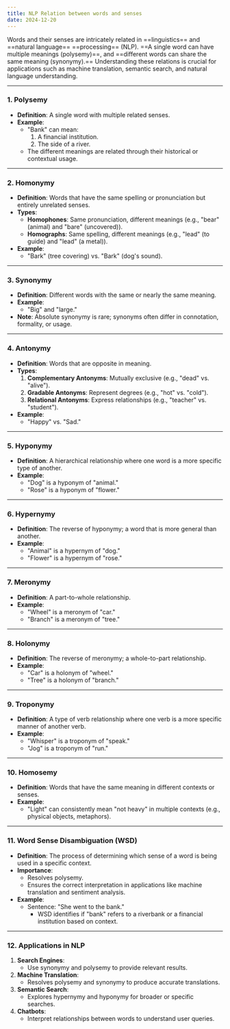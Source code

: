 ```yaml
---
title: NLP Relation between words and senses
date: 2024-12-20
---
```


Words and their senses are intricately related in ==linguistics== and ==natural language== ==processing== (NLP). ==A single word can have multiple meanings (polysemy)==, and ==different words can share the same meaning (synonymy).== Understanding these relations is crucial for applications such as machine translation, semantic search, and natural language understanding.

---

### **1. Polysemy**

- **Definition**: A single word with multiple related senses.
- **Example**:
    - "Bank" can mean:
        1. A financial institution.
        2. The side of a river.
    - The different meanings are related through their historical or contextual usage.

---

### **2. Homonymy**

- **Definition**: Words that have the same spelling or pronunciation but entirely unrelated senses.
- **Types**:
    - **Homophones**: Same pronunciation, different meanings (e.g., "bear" (animal) and "bare" (uncovered)).
    - **Homographs**: Same spelling, different meanings (e.g., "lead" (to guide) and "lead" (a metal)).
- **Example**:
    - "Bark" (tree covering) vs. "Bark" (dog's sound).

---

### **3. Synonymy**

- **Definition**: Different words with the same or nearly the same meaning.
- **Example**:
    - "Big" and "large."
- **Note**: Absolute synonymy is rare; synonyms often differ in connotation, formality, or usage.

---

### **4. Antonymy**

- **Definition**: Words that are opposite in meaning.
- **Types**:
    1. **Complementary Antonyms**: Mutually exclusive (e.g., "dead" vs. "alive").
    2. **Gradable Antonyms**: Represent degrees (e.g., "hot" vs. "cold").
    3. **Relational Antonyms**: Express relationships (e.g., "teacher" vs. "student").
- **Example**:
    - "Happy" vs. "Sad."

---

### **5. Hyponymy**

- **Definition**: A hierarchical relationship where one word is a more specific type of another.
- **Example**:
    - "Dog" is a hyponym of "animal."
    - "Rose" is a hyponym of "flower."

---

### **6. Hypernymy**

- **Definition**: The reverse of hyponymy; a word that is more general than another.
- **Example**:
    - "Animal" is a hypernym of "dog."
    - "Flower" is a hypernym of "rose."

---

### **7. Meronymy**

- **Definition**: A part-to-whole relationship.
- **Example**:
    - "Wheel" is a meronym of "car."
    - "Branch" is a meronym of "tree."

---

### **8. Holonymy**

- **Definition**: The reverse of meronymy; a whole-to-part relationship.
- **Example**:
    - "Car" is a holonym of "wheel."
    - "Tree" is a holonym of "branch."

---

### **9. Troponymy**

- **Definition**: A type of verb relationship where one verb is a more specific manner of another verb.
- **Example**:
    - "Whisper" is a troponym of "speak."
    - "Jog" is a troponym of "run."

---
### **10. Homosemy**

- **Definition**: Words that have the same meaning in different contexts or senses.
- **Example**:
    - "Light" can consistently mean "not heavy" in multiple contexts (e.g., physical objects, metaphors).

---
### **11. Word Sense Disambiguation (WSD)**

- **Definition**: The process of determining which sense of a word is being used in a specific context.
- **Importance**:
    - Resolves polysemy.
    - Ensures the correct interpretation in applications like machine translation and sentiment analysis.
- **Example**:
    - Sentence: "She went to the bank."
        - WSD identifies if "bank" refers to a riverbank or a financial institution based on context.

---

### **12. Applications in NLP**

1. **Search Engines**:
    - Use synonymy and polysemy to provide relevant results.
2. **Machine Translation**:
    - Resolves polysemy and synonymy to produce accurate translations.
3. **Semantic Search**:
    - Explores hypernymy and hyponymy for broader or specific searches.
4. **Chatbots**:
    - Interpret relationships between words to understand user queries.